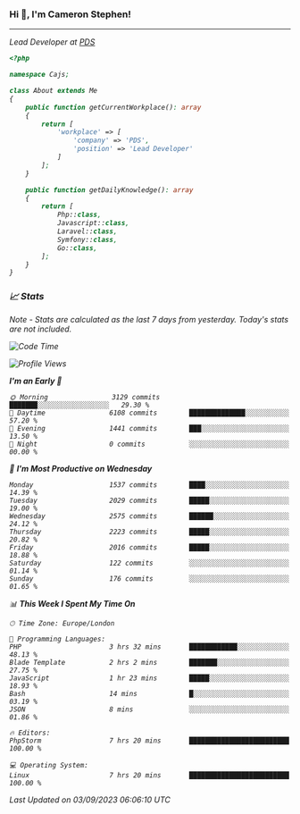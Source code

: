 ### Hi 👋, I'm Cameron Stephen!
<hr>
<p><em>Lead Developer at <a href="https://prindatasolutions.co.uk">PDS</a></p>


```php
<?php

namespace Cajs;

class About extends Me
{
    public function getCurrentWorkplace(): array
    {
        return [
            'workplace' => [
                'company' => 'PDS',
                'position' => 'Lead Developer'
            ]
        ];
    }

    public function getDailyKnowledge(): array
    {
        return [
            Php::class,
            Javascript::class,
            Laravel::class,
            Symfony::class,
            Go::class,
        ];
    }
}
```

### 📈 Stats
<p><em>Note - Stats are calculated as the last 7 days from yesterday. Today's stats are not included.</em></p>


<!--START_SECTION:waka-->
![Code Time](http://img.shields.io/badge/Code%20Time-3%2C513%20hrs%2026%20mins-blue)

![Profile Views](http://img.shields.io/badge/Profile%20Views-1-blue)

**I'm an Early 🐤** 

```text
🌞 Morning                3129 commits        ███████░░░░░░░░░░░░░░░░░░   29.30 % 
🌆 Daytime                6108 commits        ██████████████░░░░░░░░░░░   57.20 % 
🌃 Evening                1441 commits        ███░░░░░░░░░░░░░░░░░░░░░░   13.50 % 
🌙 Night                  0 commits           ░░░░░░░░░░░░░░░░░░░░░░░░░   00.00 % 
```
📅 **I'm Most Productive on Wednesday** 

```text
Monday                   1537 commits        ████░░░░░░░░░░░░░░░░░░░░░   14.39 % 
Tuesday                  2029 commits        █████░░░░░░░░░░░░░░░░░░░░   19.00 % 
Wednesday                2575 commits        ██████░░░░░░░░░░░░░░░░░░░   24.12 % 
Thursday                 2223 commits        █████░░░░░░░░░░░░░░░░░░░░   20.82 % 
Friday                   2016 commits        █████░░░░░░░░░░░░░░░░░░░░   18.88 % 
Saturday                 122 commits         ░░░░░░░░░░░░░░░░░░░░░░░░░   01.14 % 
Sunday                   176 commits         ░░░░░░░░░░░░░░░░░░░░░░░░░   01.65 % 
```


📊 **This Week I Spent My Time On** 

```text
🕑︎ Time Zone: Europe/London

💬 Programming Languages: 
PHP                      3 hrs 32 mins       ████████████░░░░░░░░░░░░░   48.13 % 
Blade Template           2 hrs 2 mins        ███████░░░░░░░░░░░░░░░░░░   27.75 % 
JavaScript               1 hr 23 mins        █████░░░░░░░░░░░░░░░░░░░░   18.93 % 
Bash                     14 mins             █░░░░░░░░░░░░░░░░░░░░░░░░   03.19 % 
JSON                     8 mins              ░░░░░░░░░░░░░░░░░░░░░░░░░   01.86 % 

🔥 Editors: 
PhpStorm                 7 hrs 20 mins       █████████████████████████   100.00 % 

💻 Operating System: 
Linux                    7 hrs 20 mins       █████████████████████████   100.00 % 
```


 Last Updated on 03/09/2023 06:06:10 UTC
<!--END_SECTION:waka-->
